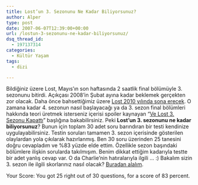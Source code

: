 ```yaml
---
title: Lost’un 3. Sezonunu Ne Kadar Biliyorsunuz?
author: Alper
type: post
date: 2007-06-07T12:39:00+00:00
url: /lostun-3-sezonunu-ne-kadar-biliyorsunuz/
dsq_thread_id:
  - 197137314
categories:
  - Kültür Yaşam
tags:
  - dizi

---
```

Bildiğiniz üzere Lost, Mayıs&#8217;ın son haftasında 2 saatlik final bölümüyle 3. sezonunu bitirdi. Açıkçası 2008&#8217;in Şubat ayına kadar beklemek gerçekten zor olacak. Daha önce bahsettiğimiz üzere [Lost 2010 yılında sona erecek][1]. O zamana kadar 4. sezonun nasıl başlayacağı ya da 3. sezon final bölümleri hakkında teori üretmek isterseniz içerisi spoiler kaynayan &#8220;[Ve Lost 3. Sezonu Kapattı][2]&#8221; başlığına bakabilirsiniz. Peki **Lost&#8217;un 3. sezonunu ne kadar biliyorsunuz**? Bunun için toplam 30 adet soru barındıran bir testi kendinize uygulayabilirsiniz. Testin soruları tamamen 3. sezon içerisinde gösterilen olaylardan yola çıkılarak hazırlanmış. Ben 30 soru üzerinden 25 tanesini doğru cevapladım ve %83 yüzde elde ettim. Özellikle sezon başındaki bölümlere ilişkin sorularda takılmışım. Benim dikkat ettiğim kadarıyla testte bir adet yanlış cevap var. O da Charlie&#8217;nin hatıralarıyla ilgili &#8230; :) Bakalım sizin 3. sezon ile ilgili skorlarınız nasıl olacak? [Buradan alalım][3].

<p class="info">
  Your Score: You got 25 right out of 30 questions, for a score of 83 percent.
</p>

 [1]: https://www.murekkep.org/lost-2010-yilinda-bitecek-289
 [2]: https://www.murekkep.org/ve-lost-3-sezonu-kapatti-299
 [3]: http://lost.about.com/library/quiz/bl_season3_quiz.htm